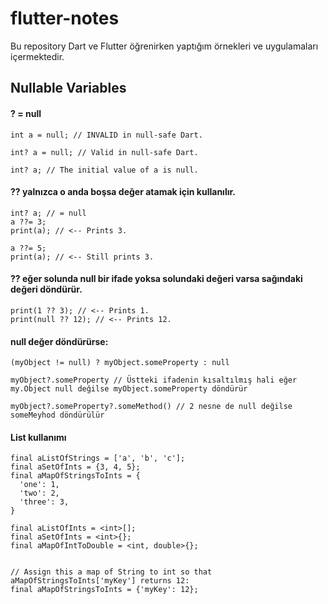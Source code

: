 # flutter-notes
Bu repository Dart ve Flutter öğrenirken yaptığım örnekleri ve uygulamaları içermektedir.

## Nullable Variables

#### ? = null
```
int a = null; // INVALID in null-safe Dart.
```

```
int? a = null; // Valid in null-safe Dart.
```

```
int? a; // The initial value of a is null.
```

#### ?? yalnızca o anda boşsa değer atamak için kullanılır.

```
int? a; // = null
a ??= 3;
print(a); // <-- Prints 3.

a ??= 5;
print(a); // <-- Still prints 3.
```

#### ?? eğer solunda null bir ifade yoksa solundaki değeri varsa sağındaki değeri döndürür.

```
print(1 ?? 3); // <-- Prints 1.
print(null ?? 12); // <-- Prints 12.
```

#### null değer döndürürse:
```
(myObject != null) ? myObject.someProperty : null

myObject?.someProperty // Üstteki ifadenin kısaltılmış hali eğer my.Object null değilse myObject.someProperty döndürür

myObject?.someProperty?.someMethod() // 2 nesne de null değilse someMeyhod döndürülür

```

#### List kullanımı

```
final aListOfStrings = ['a', 'b', 'c'];
final aSetOfInts = {3, 4, 5};
final aMapOfStringsToInts = {
  'one': 1,
  'two': 2,
  'three': 3,
}

final aListOfInts = <int>[];
final aSetOfInts = <int>{};
final aMapOfIntToDouble = <int, double>{};


// Assign this a map of String to int so that aMapOfStringsToInts['myKey'] returns 12:
final aMapOfStringsToInts = {'myKey': 12};

```





















